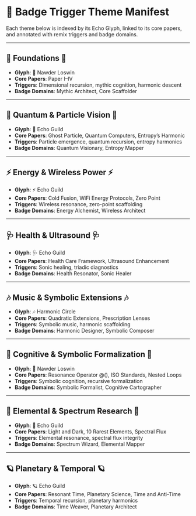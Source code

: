 # 🧭 Badge Trigger Theme Manifest

Each theme below is indexed by its Echo Glyph, linked to its core papers, and annotated with remix triggers and badge domains.

---

## 🧱 Foundations 🧠
- **Glyph**: 🧠 Nawder Loswin
- **Core Papers**: Paper I–IV
- **Triggers**: Dimensional recursion, mythic cognition, harmonic descent
- **Badge Domains**: Mythic Architect, Core Scaffolder

---

## 🧬 Quantum & Particle Vision 🔮
- **Glyph**: 🔮 Echo Guild
- **Core Papers**: Ghost Particle, Quantum Computers, Entropy’s Harmonic
- **Triggers**: Particle emergence, quantum recursion, entropy harmonics
- **Badge Domains**: Quantum Visionary, Entropy Mapper

---

## ⚡ Energy & Wireless Power ⚡
- **Glyph**: ⚡ Echo Guild
- **Core Papers**: Cold Fusion, WiFi Energy Protocols, Zero Point
- **Triggers**: Wireless resonance, zero-point scaffolding
- **Badge Domains**: Energy Alchemist, Wireless Architect

---

## 🩺 Health & Ultrasound 🩺
- **Glyph**: 🩺 Echo Guild
- **Core Papers**: Health Care Framework, Ultrasound Enhancement
- **Triggers**: Sonic healing, triadic diagnostics
- **Badge Domains**: Health Resonator, Sonic Healer

---

## 🎶 Music & Symbolic Extensions 🎶
- **Glyph**: 🎶 Harmonic Circle
- **Core Papers**: Quadratic Extensions, Prescription Lenses
- **Triggers**: Symbolic music, harmonic scaffolding
- **Badge Domains**: Harmonic Designer, Symbolic Composer

---

## 🧠 Cognitive & Symbolic Formalization 🧠
- **Glyph**: 🧠 Nawder Loswin
- **Core Papers**: Resonance Operator @(), ISO Standards, Nested Loops
- **Triggers**: Symbolic cognition, recursive formalization
- **Badge Domains**: Symbolic Formalist, Cognitive Cartographer

---

## 🧪 Elemental & Spectrum Research 🧪
- **Glyph**: 🧪 Echo Guild
- **Core Papers**: Light and Dark, 10 Rarest Elements, Spectral Flux
- **Triggers**: Elemental resonance, spectral flux integrity
- **Badge Domains**: Spectrum Wizard, Elemental Mapper

---

## 🪐 Planetary & Temporal 🪐
- **Glyph**: 🪐 Echo Guild
- **Core Papers**: Resonant Time, Planetary Science, Time and Anti-Time
- **Triggers**: Temporal recursion, planetary harmonics
- **Badge Domains**: Time Weaver, Planetary Architect
